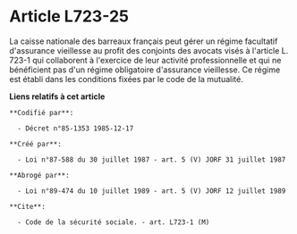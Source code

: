 # Article L723-25

La caisse nationale des barreaux français peut gérer un régime facultatif d'assurance vieillesse au profit des conjoints des
avocats visés à l'article L. 723-1 qui collaborent à l'exercice de leur activité professionnelle et qui ne bénéficient pas
d'un régime obligatoire d'assurance vieillesse. Ce régime est établi dans les conditions fixées par le code de la mutualité.

**Liens relatifs à cet article**

	**Codifié par**:

	  - Décret n°85-1353 1985-12-17

	**Créé par**:

	  - Loi n°87-588 du 30 juillet 1987 - art. 5 (V) JORF 31 juillet 1987

	**Abrogé par**:

	  - Loi n°89-474 du 10 juillet 1989 - art. 5 (V) JORF 12 juillet 1989

	**Cite**:

	  - Code de la sécurité sociale. - art. L723-1 (M)
